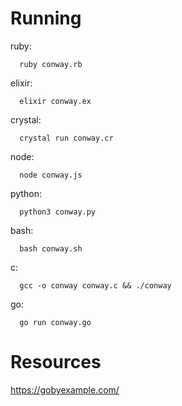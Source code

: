 # Running

ruby:
```
  ruby conway.rb
```

elixir:
```
  elixir conway.ex
```

crystal:
```
  crystal run conway.cr
```

node:
```
  node conway.js
```

python:
```
  python3 conway.py
```

bash:
```
  bash conway.sh
```

c:
```
  gcc -o conway conway.c && ./conway
```

go:
```
  go run conway.go
```

# Resources

https://gobyexample.com/
